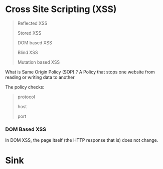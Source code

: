 # Cross Site Scripting (XSS)

> Reflected XSS
> 
> Stored XSS
> 
> DOM based XSS
> 
> Blind XSS
> 
> Mutation based XSS
> 

What is Same Origin Policy (SOP) ?
A Policy that stops one website from reading or writing data to another

The policy checks:
> protocol
>
> host
>
> port


### DOM Based XSS

In DOM XSS, the page itself (the HTTP response that is) does not change.

# Sink




